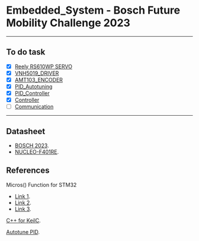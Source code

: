 # Embedded_System - Bosch Future Mobility Challenge 2023

---
## To do task 
- [x] [Reely RS610WP SERVO](https://github.com/dotrannhattuong/Embedded_System/tree/main/Drivers/HARDWARE/RS610WP_SERVO)
- [x] [VNH5019_DRIVER](https://github.com/dotrannhattuong/Embedded_System/tree/main/Drivers/HARDWARE/VNH5019)
- [x] [AMT103_ENCODER](https://github.com/dotrannhattuong/Embedded_System/tree/main/Drivers/HARDWARE/AMT103_ENCODER)
- [x] [PID_Autotuning](https://github.com/soCzech/TransNet)
- [x] [PID_Controller](https://github.com/dotrannhattuong/Embedded_System/tree/main/Drivers/SOFTWARE/PIDAUTOTUNER)
- [x] [Controller](https://github.com/dotrannhattuong/Embedded_System/tree/main/Drivers/SOFTWARE/CONTROLLER)
- [ ] [Communication]()
---

## Datasheet
- [BOSCH 2023](https://boschfuturemobility.com/documentation/connectiondiagram.html#).
- [NUCLEO-F401RE](https://os.mbed.com/platforms/ST-Nucleo-F401RE/).

## References
Micros() Function for STM32
- [Link 1](https://linhkienhdshop.com/blogs/lap-trinh-arm-stm32/lap-trinh-system-tick-stm32).
- [Link 2](http://micromouseusa.com/?p=296).
- [Link 3](https://stackoverflow.com/questions/37375602/arduino-millis-in-stm32).

[C++ for KeilC](https://www.youtube.com/watch?v=I-el4HVXsxg).

[Autotune PID](https://github.com/jackw01/arduino-pid-autotuner).